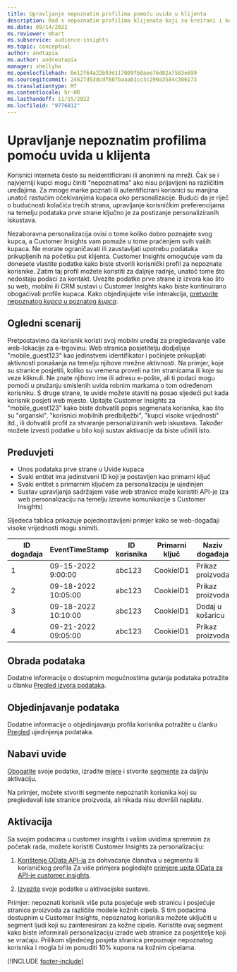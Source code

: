 ```yaml
---
title: Upravljanje nepoznatim profilima pomoću uvida u klijenta
description: Rad s nepoznatim profilima klijenata koji su kreirani i kojima se upravlja u sustavu Dynamics 365 Customer Insights.
ms.date: 09/14/2022
ms.reviewer: mhart
ms.subservice: audience-insights
ms.topic: conceptual
author: andtapia
ms.author: andreatapia
manager: shellyha
ms.openlocfilehash: 0e12f64a22b93d117009fb8aee76d02a7583e699
ms.sourcegitcommit: 24627d53dcdf607baaab1cc3c299a3584c386173
ms.translationtype: MT
ms.contentlocale: hr-HR
ms.lasthandoff: 11/15/2022
ms.locfileid: "9776812"
---
```

# <a name="manage-unknown-profiles-with-customer-insights"></a>Upravljanje nepoznatim profilima pomoću uvida u klijenta

Korisnici interneta često su neidentificirani ili anonimni na mreži. Čak se i najvjerniji kupci mogu činiti "nepoznatima" ako nisu prijavljeni na različitim uređajima. Za mnoge marke poznati ili autentificirani korisnici su manjina unatoč rastućim očekivanjima kupaca oko personalizacije. Budući da je riječ o budućnosti kolačića trećih strana, upravljanje korisničkim preferencijama na temelju podataka prve strane ključno je za postizanje personaliziranih iskustava.

Nezaboravna personalizacija ovisi o tome koliko dobro poznajete svog kupca, a Customer Insights vam pomaže u tome praćenjem svih vaših kupaca.  Ne morate ograničavati ili zaustavljati upotrebu podataka prikupljenih na početku put klijenta. Customer Insights omogućuje vam da donesete vlastite podatke kako biste stvorili korisnički profil za nepoznate korisnike. Zatim taj profil možete koristiti za daljnje radnje, unatoč tome što nedostaju podaci za kontakt. Uvezite podatke prve strane iz izvora kao što su web, mobilni ili CRM sustavi u Customer Insights kako biste kontinuirano obogaćivali profile kupaca. Kako objedinjujete više interakcija, [pretvorite nepoznatog *kupca* u poznatog *kupca*](unknown-to-known.md).

## <a name="sample-scenario"></a>Ogledni scenarij

Pretpostavimo da korisnik koristi svoj mobilni uređaj za pregledavanje vaše web-lokacije za e-trgovinu. Web stranica posjetitelju dodjeljuje "mobile_guest123" kao jedinstveni identifikator i počinjete prikupljati aktivnosti ponašanja na temelju njihove mrežne aktivnosti. Na primjer, koje su stranice posjetili, koliko su vremena proveli na tim stranicama ili koje su veze kliknuli. Ne znate njihovo ime ili adresu e-pošte, ali ti podaci mogu pomoći u pružanju smislenih uvida robnim markama o tom određenom korisniku. S druge strane, te uvide možete staviti na posao sljedeći put kada korisnik posjeti web mjesto. Upitajte Customer Insights za "mobile_guest123" kako biste dohvatili popis segmenata korisnika, kao što su "organski", "korisnici mobilnih predbilježbi", "kupci visoke vrijednosti" itd., ili dohvatili profil za stvaranje personaliziranih web iskustava. Također možete izvesti podatke u bilo koji sustav aktivacije da biste učinili isto.

## <a name="prerequisites"></a>Preduvjeti

- Unos podataka prve strane u Uvide kupaca
- Svaki entitet ima jedinstveni ID koji je postavljen kao primarni ključ
- Svaki entitet s primarnim ključem za personalizaciju je ujedinjen
- Sustav upravljanja sadržajem vaše web stranice može koristiti API-je (za web personalizaciju na temelju izravne komunikacije s Customer Insights)

Sljedeća tablica prikazuje pojednostavljeni primjer kako se web-događaji visoke vrijednosti mogu snimiti.

|ID događaja|EventTimeStamp|ID korisnika|Primarni ključ|Naziv događaja|
|--|--|--|--|--|
|1|09-15-2022 9:00:00|abc123|CookieID1|Prikaz proizvoda|
|2|09-18-2022 10:05:00|abc123|CookieID1|Prikaz proizvoda|
|3|09-18-2022 10:10:00|abc123|CookieID1|Dodaj u košaricu|
|4|09-21-2022 09:05:00|abc123|CookieID1|Prikaz proizvoda|

## <a name="data-ingestion"></a>Obrada podataka

Dodatne informacije o dostupnim mogućnostima gutanja podataka potražite u članku [Pregled izvora podataka](data-sources.md).

## <a name="data-unification"></a>Objedinjavanje podataka

Dodatne informacije o objedinjavanju profila korisnika potražite u članku [Pregled](data-unification.md) ujedinjenja podataka.

## <a name="get-insights"></a>Nabavi uvide

[Obogatite](enrichment-hub.md) svoje podatke, izradite [mjere](measures.md) i stvorite [segmente](segments.md) za daljnju aktivaciju.

Na primjer, možete stvoriti segmente nepoznatih korisnika koji su pregledavali iste stranice proizvoda, ali nikada nisu dovršili naplatu.

## <a name="activation"></a>Aktivacija

Sa svojim podacima u customer insights i vašim uvidima spremnim za početak rada, možete koristiti Customer Insights za personalizaciju:

1. [Korištenje OData API-ja](apis.md) za dohvaćanje članstva u segmentu ili korisničkog profila Za više primjera pogledajte [primjere upita OData za API-je customer insights](odata-examples.md).

1. [Izvezite](export-destinations.md) svoje podatke u aktivacijske sustave.

Primjer: nepoznati korisnik više puta posjećuje web stranicu i posjećuje stranice proizvoda za različite modele kožnih cipela. S tim podacima dostupnim u Customer Insights, nepoznatog korisnika možete uključiti u segment ljudi koji su zainteresirani za kožne cipele. Koristite ovaj segment kako biste informirali personalizaciju izrade web stranice za posjetitelje koji se vraćaju. Prilikom sljedećeg posjeta stranica prepoznaje nepoznatog korisnika i mogla bi im ponuditi 10% kupona na kožnim cipelama.

[!INCLUDE [footer-include](includes/footer-banner.md)]
